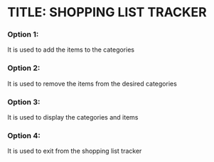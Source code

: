 # TITLE: SHOPPING LIST TRACKER

### Option 1:
It is used to add the items to the categories

### Option 2:
It is used to remove the items from the desired categories

### Option 3:
It is used to display the categories and items

### Option 4:
It is used to exit from the shopping list tracker
